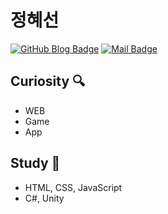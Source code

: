 # 정혜선
[![GitHub Blog Badge](http://img.shields.io/badge/-GitHub%20blog-black?style=flat-square&logo=github&link=https://hyesunjeong.github.io/)](https://hyesunjeong.github.io/)
[![Mail Badge](http://img.shields.io/badge/-Mail-brightgreen?style=flat-square&logo=#FF5722&link=mailto:zaqxswcde88@naver.com)](mailto:zaqxswcde88@naver.com)<br>
## Curiosity 🔍
- WEB
- Game
- App
## Study 📝
- HTML, CSS, JavaScript
- C#, Unity
